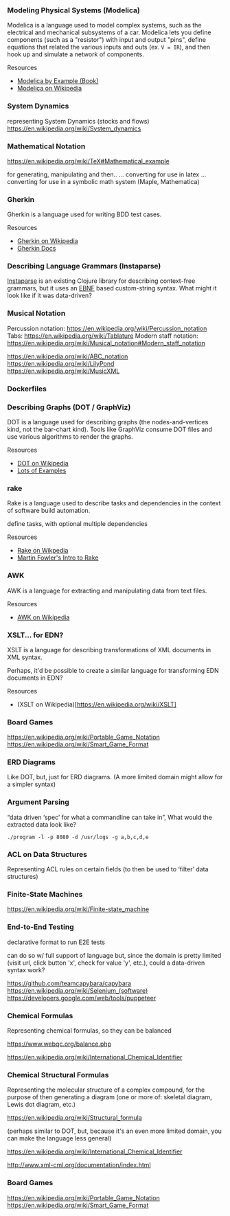 


 ### Modeling Physical Systems (Modelica)

 Modelica is a language used to model complex systems, such as the electrical and mechanical subsystems of a car. Modelica lets you define components (such as a "resistor") with input and output "pins", define equations that related the various inputs and outs (ex. `V = IR`), and then hook up and simulate a network of components.

 Resources
  - [Modelica by Example (Book)](https://book.xogeny.com/)
  - [Modelica on Wikipedia](https://en.wikipedia.org/wiki/Modelica)


### System Dynamics

 representing System Dynamics (stocks and flows)
    https://en.wikipedia.org/wiki/System_dynamics


### Mathematical Notation

https://en.wikipedia.org/wiki/TeX#Mathematical_example

for generating, manipulating and then..
      … converting for use in latex
              … converting for use in a symbolic math system (Maple, Mathematica)


### Gherkin

Gherkin is a language used for writing BDD test cases.

Resources
- [Gherkin on Wikipedia](https://en.wikipedia.org/wiki/Cucumber_(software)#Gherkin_language)
- [Gherkin Docs](https://cucumber.io/docs/gherkin/reference/)


### Describing Language Grammars (Instaparse)

[Instaparse](https://github.com/engelberg/instaparse) is an existing Clojure library for describing context-free grammars, but it uses an [EBNF](https://en.wikipedia.org/wiki/Extended_Backus%E2%80%93Naur_form) based custom-string syntax. What might it look like if it was data-driven?


### Musical Notation

  Percussion notation: https://en.wikipedia.org/wiki/Percussion_notation
  Tabs: https://en.wikipedia.org/wiki/Tablature
  Modern staff notation: https://en.wikipedia.org/wiki/Musical_notation#Modern_staff_notation

https://en.wikipedia.org/wiki/ABC_notation
https://en.wikipedia.org/wiki/LilyPond
https://en.wikipedia.org/wiki/MusicXML




### Dockerfiles


### Describing Graphs (DOT / GraphViz)

DOT is a language used for describing graphs (the nodes-and-vertices kind, not the bar-chart kind). Tools like GraphViz consume DOT files and use various algorithms to render the graphs.

Resources
- [DOT on Wikipedia](https://en.wikipedia.org/wiki/DOT_(graph_description_language))
- [Lots of Examples](http://graphviz.org/gallery/)


### rake

Rake is a language used to describe tasks and dependencies in the context of software build automation.

define tasks, with optional multiple dependencies

Resources
- [Rake on Wikpedia](https://en.wikipedia.org/wiki/Rake_(software))
- [Martin Fowler's Intro to Rake](https://martinfowler.com/articles/rake.html)


### AWK

AWK is a language for extracting and manipulating data from text files.

Resources
- [AWK on Wikipedia](https://en.wikipedia.org/wiki/AWK)


### XSLT... for EDN?

XSLT is a language for describing transformations of XML documents in XML syntax.

Perhaps, it'd be possible to create a similar language for transforming EDN documents in EDN?

Resources
 - (XSLT on Wikipedia)[https://en.wikipedia.org/wiki/XSLT]


### Board Games

https://en.wikipedia.org/wiki/Portable_Game_Notation
https://en.wikipedia.org/wiki/Smart_Game_Format


### ERD Diagrams

Like DOT, but, just for ERD diagrams. (A more limited domain might allow for a simpler syntax)


### Argument Parsing

“data driven ‘spec’ for what a commandline can take in”,
    What would the extracted data look like?

`./program -l -p 8080 -d /usr/logs -g a,b,c,d,e`


### ACL on Data Structures

Representing ACL rules on certain fields (to then be used to ‘filter’ data structures)


### Finite-State Machines
  https://en.wikipedia.org/wiki/Finite-state_machine




### End-to-End Testing

declarative format to run E2E tests

can do so w/ full support of language
but, since the domain is pretty limited (visit url, click button 'x', check for value 'y', etc.), could a data-driven syntax work?


https://github.com/teamcapybara/capybara
https://en.wikipedia.org/wiki/Selenium_(software)
https://developers.google.com/web/tools/puppeteer


### Chemical Formulas

Representing chemical formulas, so they can be balanced

https://www.webqc.org/balance.php

https://en.wikipedia.org/wiki/International_Chemical_Identifier


### Chemical Structural Formulas

Representing the molecular structure of a complex compound, for the purpose of then generating a diagram (one or more of: skeletal diagram, Lewis dot diagram, etc.)

https://en.wikipedia.org/wiki/Structural_formula

(perhaps similar to DOT, but, because it's an even more limited domain, you can make the language less general)

https://en.wikipedia.org/wiki/International_Chemical_Identifier

http://www.xml-cml.org/documentation/index.html


### Board Games

https://en.wikipedia.org/wiki/Portable_Game_Notation
https://en.wikipedia.org/wiki/Smart_Game_Format

